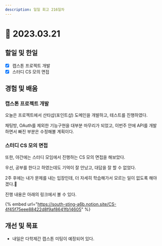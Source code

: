 ```yaml
---
description: 일일 회고 216일차
---
```


# 🙂 2023.03.21

## 할일 및 한일&#x20;

* [x] 캡스톤 프로젝트 개발&#x20;
* [x] 스터디 CS 모의 면접&#x20;

## 경험 및 배움&#x20;

### 캡스톤 프로젝트 개발&#x20;

오늘은 프로젝트에서 산타샵(포인트샵) 도메인을 개발하고, 테스트를 진행하였다.

채팅방, OAuth를 제외한 기능구현을 대부분 마무리가 되었고, 이번주 안에 API를 개발하면서 빠진 부분은 수정해볼 계획이다.

### 스터디 CS 모의 면접&#x20;

또한, 야간에는 스터디 모임에서 진행하는 CS 모의 면접을 해보았다.

우선, 공부를 한다고 하였는데도 기억이 잘 안났고, 대답을 잘 할 수 없었다.

2주 후에는 내가 문제를 내는 입장인데, 더 자세히 학습해가서 모르는 일이 없도록 해야 겠다.🥹

진행 내용은 아래의 링크에서 볼 수 있다.

{% embed url="https://south-sting-a6b.notion.site/CS-4f45f75eee88422d8f9af8641fb14605" %}

## 개선 및 목표&#x20;

* 내일은 다학제간 캡스톤 미팅이 예정되어 있다.&#x20;
